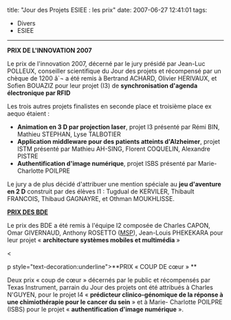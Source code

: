 title: "Jour des Projets ESIEE : les prix"
date: 2007-06-27 12:41:01
tags:
  - Divers
  - ESIEE
---

**PRIX DE L'INNOVATION 2007**

Le prix de l'innovation 2007, décerné par le jury présidé par Jean-Luc POLLEUX, conseiller scientifique du Jour des projets et récompensé par un chèque de 1200 â`¬ a été remis à Bertrand ACHARD, Olivier HERIVAUX, et Sofien BOUAZIZ pour leur projet (I3) de **synchronisation d'agenda électronique par RFID**

Les trois autres projets finalistes en seconde place et troisième place ex aequo étaient&nbsp;:</p>

*   **Animation en 3 D par projection laser**, projet I3 présenté par Rémi BIN, Mathieu STEPHAN, Lyse TALBOTIER
*   **Application middleware pour des patients atteints d'Alzheimer**, projet ISTM présenté par Mathieu AH-SING, Florent COQUELIN, Alexandre PISTRE
*   **Authentification d'image numérique**, projet ISBS présenté par Marie-Charlotte POILPRE

Le jury a de plus décidé d'attribuer une mention spéciale au **jeu d'aventure en 2 D** construit par des élèves I1&nbsp;: Tugdual de KERVILER, Thibault FRANCOIS, Thibaud GAGNAYRE, et Othman MOUKHLISSE.

<span style="text-decoration:underline">**PRIX DES BDE**</span> 

Le prix des BDE a été remis à l'équipe I2 composée de Charles CAPON, Omar GIVERNAUD, Anthony ROSETTO ([MSP](https://www.microsoftstudentpartners.com)), Jean-Louis PHEKEKARA pour leur projet « **architecture systèmes mobiles et multimédia** »

&lt;

p style="text-decoration:underline">**PRIX « COUP DE cœur » **

Deux prix « coup de cœur » décernés par le public et récompensés par Texas Instrument, parrain du Jour des projets ont été attribués à Charles N'GUYEN, pour le projet I4 « **prédicteur clinico-génomique de la réponse à une chimiothérapie pour le cancer du sein** » et à Marie- Charlotte POILPRE (ISBS) pour le projet « **authentification d'image numérique** ».
